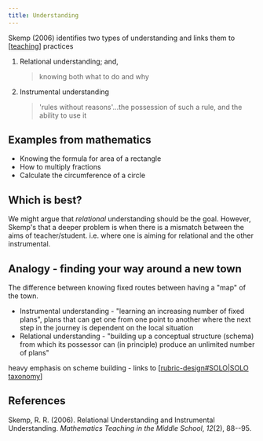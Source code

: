 ```yaml
---
title: Understanding
---
```

Skemp (2006) identifies two types of understanding and links them to [[teaching]] practices

1. Relational understanding; and,

    > knowing both what to do and why
2. Instrumental understanding

    > 'rules without reasons'...the possession of such a rule, and the ability to use it

## Examples from mathematics

- Knowing the formula for area of a rectangle
- How to multiply fractions
- Calculate the circumference of a circle

## Which is best?

We might argue that _relational_ understanding should be the goal. However, Skemp's that a deeper problem is when there is a mismatch between the aims of teacher/student. i.e. where one is aiming for relational and the other instrumental.

## Analogy - finding your way around a new town

The difference between knowing fixed routes between having a "map" of the town.

- Instrumental understanding - "learning an increasing number of fixed plans", plans that can get one from one point to another where the next step in the journey is dependent on the local situation
- Relational understanding - "building up a conceptual structure (schema) from which its possessor can (in principle) produce an unlimited number of plans"

heavy emphasis on scheme building - links to [[rubric-design#SOLO|SOLO taxonomy]]


## References

Skemp, R. R. (2006). Relational Understanding and Instrumental Understanding. *Mathematics Teaching in the Middle School*, *12*(2), 88--95.

[//begin]: # "Autogenerated link references for markdown compatibility"
[teaching]: ../Teaching/teaching "Teaching "
[rubric-design#SOLO|SOLO taxonomy]: ../Design/rubric-design "Rubric Design"
[//end]: # "Autogenerated link references"